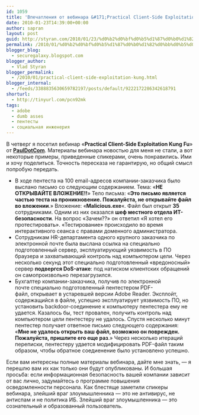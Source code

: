 ```yaml
---
id: 1059
title: 'Впечатления от вебинара &#171;Practical Client-Side Exploitation Kung Fu&#187;'
date: 2010-01-23T14:39:00+00:00
author: sapran
layout: post
guid: http://styran.com/2010/01/23/%d0%b2%d0%bf%d0%b5%d1%87%d0%b0%d1%82%d0%bb%d0%b5%d0%bd%d0%b8%d1%8f-%d0%be%d1%82-%d0%b2%d0%b5%d0%b1%d0%b8%d0%bd%d0%b0%d1%80%d0%b0-practical-client-side-exploitation-kung-fu/
permalink: /2010/01/%d0%b2%d0%bf%d0%b5%d1%87%d0%b0%d1%82%d0%bb%d0%b5%d0%bd%d0%b8%d1%8f-%d0%be%d1%82-%d0%b2%d0%b5%d0%b1%d0%b8%d0%bd%d0%b0%d1%80%d0%b0-practical-client-side-exploitation-kung-fu/
blogger_blog:
  - securegalaxy.blogspot.com
blogger_author:
  - Vlad Styran
blogger_permalink:
  - /2010/01/practical-client-side-exploitation-kung.html
blogger_internal:
  - /feeds/3388835630659782197/posts/default/9222172286342618791
shorturl:
  - http://tinyurl.com/pcn92mk
tags:
  - adobe
  - dumb asses
  - пентесты
  - социальная инженерия
---
```

В четверг я посетил вебинар &#171;**Practical Client-Side Exploitation Kung Fu**&#187; от **[PaulDotCom](http://pauldotcom.com/)**. Материалы вебинара новостью для меня не стали, а вот некоторые примеры, приведенные спикерами, очень понравились. Ими и хочу поделиться. Точность пересказа не гарантирую, но общий смысл попробую передать.

  * В ходе пентеста на 100 email-адресов компании-заказчика было выслано письмо со следующим содержанием. Тема: &#171;**НЕ ОТКРЫВАЙТЕ ВЛОЖЕНИЕ!!**&#187; Тело письма: &#171;**Это письмо является частью теста на проникновение.&nbsp;Пожалуйста, не открывайте файл во вложении**.&#187; Вложение: &#171;**Malicious.exe**&#171;. Файл был открыт **35** сотрудниками. Одним из них оказался **шеф местного отдела ИТ-безопасности**. На вопрос &#171;Зачем??&#187; он ответил &#171;Я хотел его протестировать&#187;. &#171;Тестирование&#187; происходило во время интерактивного сеанса с правами доменного администратора.
  * Сотрудникам HR-департамента одного крупного заказчика по электронной почте была выслана ссылка на специально подготовленный сервер, эксплуатирующий уязвимость в ПО браузера и захватывающий контроль над компьютером цели. Через несколько секунд этот специально подготовленный &#171;вредоносный&#187; сервер **подвергся DoS-атаке**: под натиском&nbsp;клиентских&nbsp;обращений он самопроизвольно перезагрузился.
  * Бухгалтер компании-заказчика, получив по электронной почте&nbsp;специально&nbsp;подготовленный пентестером PDF-файл,&nbsp;открывает&nbsp;в устаревшей версии Adobe Reader. Эксплойт, содержащийся в файле, успешно эксплуатирует уязвимость ПО, но установить backdoor-соединение к компьютеру пентестера ему не удается. Казалось бы, тест провален, получить контроль над компьютером цели пентестеру не удалось. Спустя несколько минут пентестер получает ответное письмо следующего содержания: &#171;**Мне не удалось открыть ваш файл, возможно он поврежден. Пожалуйста, пришлите его еще раз**.&#187; Через несколько итераций переписки, пентестеру удается модифицировать PDF-файл таким образом, чтобы обратное соедиенение было установлено&nbsp;успешно.

Если вам интересны полные материалы вебинара, дайте мне знать, &#8212; я перешлю вам их как только они будут опубликованы. И большая просьба: если информационная безопасность вашей компании зависит от вас лично, задумайтесь о программе повышения осведомленности&nbsp;персонала. Как блестяще заметили спикеры вебинара, злейший враг злоумышленника &#8212; это не антивирус, не антиспам и не политика ИБ. Злейший враг злоумышленника &#8212; это сознательный и образованный пользователь.

<div class="addtoany_share_save_container addtoany_content_bottom">
  <div class="a2a_kit a2a_kit_size_32 addtoany_list a2a_target" id="wpa2a_82">
    <a class="a2a_button_facebook" href="http://www.addtoany.com/add_to/facebook?linkurl=https%3A%2F%2Fblog.styran.com%2F2010%2F01%2F%25d0%25b2%25d0%25bf%25d0%25b5%25d1%2587%25d0%25b0%25d1%2582%25d0%25bb%25d0%25b5%25d0%25bd%25d0%25b8%25d1%258f-%25d0%25be%25d1%2582-%25d0%25b2%25d0%25b5%25d0%25b1%25d0%25b8%25d0%25bd%25d0%25b0%25d1%2580%25d0%25b0-practical-client-side-exploitation-kung-fu%2F&linkname=%D0%92%D0%BF%D0%B5%D1%87%D0%B0%D1%82%D0%BB%D0%B5%D0%BD%D0%B8%D1%8F%20%D0%BE%D1%82%20%D0%B2%D0%B5%D0%B1%D0%B8%D0%BD%D0%B0%D1%80%D0%B0%20%C2%ABPractical%20Client-Side%20Exploitation%20Kung%20Fu%C2%BB" title="Facebook" rel="nofollow" target="_blank"></a><a class="a2a_button_twitter" href="http://www.addtoany.com/add_to/twitter?linkurl=https%3A%2F%2Fblog.styran.com%2F2010%2F01%2F%25d0%25b2%25d0%25bf%25d0%25b5%25d1%2587%25d0%25b0%25d1%2582%25d0%25bb%25d0%25b5%25d0%25bd%25d0%25b8%25d1%258f-%25d0%25be%25d1%2582-%25d0%25b2%25d0%25b5%25d0%25b1%25d0%25b8%25d0%25bd%25d0%25b0%25d1%2580%25d0%25b0-practical-client-side-exploitation-kung-fu%2F&linkname=%D0%92%D0%BF%D0%B5%D1%87%D0%B0%D1%82%D0%BB%D0%B5%D0%BD%D0%B8%D1%8F%20%D0%BE%D1%82%20%D0%B2%D0%B5%D0%B1%D0%B8%D0%BD%D0%B0%D1%80%D0%B0%20%C2%ABPractical%20Client-Side%20Exploitation%20Kung%20Fu%C2%BB" title="Twitter" rel="nofollow" target="_blank"></a><a class="a2a_button_google_plus" href="http://www.addtoany.com/add_to/google_plus?linkurl=https%3A%2F%2Fblog.styran.com%2F2010%2F01%2F%25d0%25b2%25d0%25bf%25d0%25b5%25d1%2587%25d0%25b0%25d1%2582%25d0%25bb%25d0%25b5%25d0%25bd%25d0%25b8%25d1%258f-%25d0%25be%25d1%2582-%25d0%25b2%25d0%25b5%25d0%25b1%25d0%25b8%25d0%25bd%25d0%25b0%25d1%2580%25d0%25b0-practical-client-side-exploitation-kung-fu%2F&linkname=%D0%92%D0%BF%D0%B5%D1%87%D0%B0%D1%82%D0%BB%D0%B5%D0%BD%D0%B8%D1%8F%20%D0%BE%D1%82%20%D0%B2%D0%B5%D0%B1%D0%B8%D0%BD%D0%B0%D1%80%D0%B0%20%C2%ABPractical%20Client-Side%20Exploitation%20Kung%20Fu%C2%BB" title="Google+" rel="nofollow" target="_blank"></a><a class="a2a_button_linkedin" href="http://www.addtoany.com/add_to/linkedin?linkurl=https%3A%2F%2Fblog.styran.com%2F2010%2F01%2F%25d0%25b2%25d0%25bf%25d0%25b5%25d1%2587%25d0%25b0%25d1%2582%25d0%25bb%25d0%25b5%25d0%25bd%25d0%25b8%25d1%258f-%25d0%25be%25d1%2582-%25d0%25b2%25d0%25b5%25d0%25b1%25d0%25b8%25d0%25bd%25d0%25b0%25d1%2580%25d0%25b0-practical-client-side-exploitation-kung-fu%2F&linkname=%D0%92%D0%BF%D0%B5%D1%87%D0%B0%D1%82%D0%BB%D0%B5%D0%BD%D0%B8%D1%8F%20%D0%BE%D1%82%20%D0%B2%D0%B5%D0%B1%D0%B8%D0%BD%D0%B0%D1%80%D0%B0%20%C2%ABPractical%20Client-Side%20Exploitation%20Kung%20Fu%C2%BB" title="LinkedIn" rel="nofollow" target="_blank"></a><a class="a2a_dd addtoany_share_save" href="https://www.addtoany.com/share"></a>
  </div>
</div>